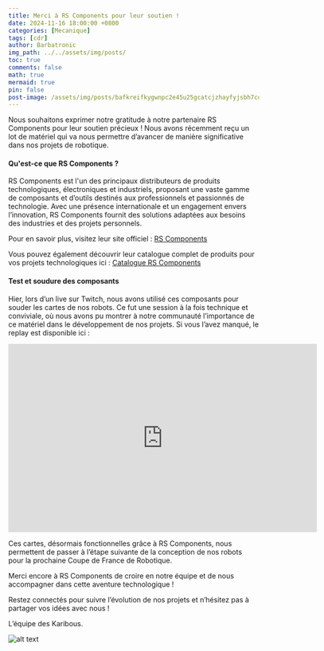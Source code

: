 ```yaml
---
title: Merci à RS Components pour leur soutien !
date: 2024-11-16 18:00:00 +0800  
categories: [Mecanique]  
tags: [cdr]  
author: Barbatronic  
img_path: ../../assets/img/posts/  
toc: true  
comments: false  
math: true  
mermaid: true  
pin: false  
post-image: /assets/img/posts/bafkreifkygwnpc2e45u25gcatcjzhayfyjsbh7cos6giearw4wkmg7mqwu.jpg
---
```


Nous souhaitons exprimer notre gratitude à notre partenaire RS Components pour leur soutien précieux ! Nous avons récemment reçu un lot de matériel qui va nous permettre d’avancer de manière significative dans nos projets de robotique.

#### Qu'est-ce que RS Components ?

RS Components est l'un des principaux distributeurs de produits technologiques, électroniques et industriels, proposant une vaste gamme de composants et d’outils destinés aux professionnels et passionnés de technologie. Avec une présence internationale et un engagement envers l’innovation, RS Components fournit des solutions adaptées aux besoins des industries et des projets personnels.

Pour en savoir plus, visitez leur site officiel : [RS Components](https://fr.rs-online.com)

Vous pouvez également découvrir leur catalogue complet de produits pour vos projets technologiques ici : [Catalogue RS Components](https://fr.rs-online.com/web/)

#### Test et soudure des composants

Hier, lors d’un live sur Twitch, nous avons utilisé ces composants pour souder les cartes de nos robots. Ce fut une session à la fois technique et conviviale, où nous avons pu montrer à notre communauté l’importance de ce matériel dans le développement de nos projets. Si vous l’avez manqué, le replay est disponible ici :

<iframe src="https://player.twitch.tv/?video=2303411065&parent=www.example.com" frameborder="0" allowfullscreen="true" scrolling="no" height="378" width="620"></iframe>

Ces cartes, désormais fonctionnelles grâce à RS Components, nous permettent de passer à l’étape suivante de la conception de nos robots pour la prochaine Coupe de France de Robotique.

Merci encore à RS Components de croire en notre équipe et de nous accompagner dans cette aventure technologique !

Restez connectés pour suivre l’évolution de nos projets et n’hésitez pas à partager vos idées avec nous !

L’équipe des Karibous.

![alt text](IMG_20241116_132508.jpg)